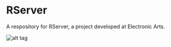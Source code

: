 # RServer

A respository for RServer, a project developed at Electronic Arts.

![alt tag](https://github.com/bgweber/RServer/blob/master/RServer.png)

